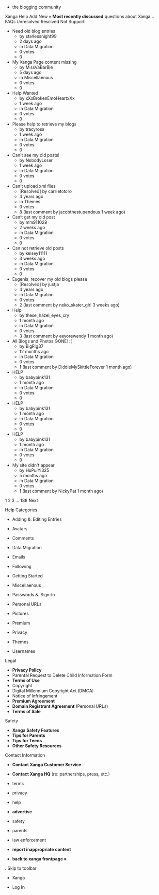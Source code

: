 *   the blogging community

Xanga Help Add New » **Most recently discussed** questions about Xanga… FAQs Unresolved Resolved Not Support

*   Need old blog entries
    *   by starlessnight99
    *   2 days ago
    *   in Data Migration
    *   0 votes
    *   0
*   My Xanga Page content missing
    *   by MissVaBarBie
    *   5 days ago
    *   in Miscellaenous
    *   0 votes
    *   0
*   Help Wanted
    *   by xXxBrokenEmoHeartxXx
    *   1 week ago
    *   in Data Migration
    *   0 votes
    *   0
*   Please help to retrieve my blogs
    *   by tracyrosa
    *   1 week ago
    *   in Data Migration
    *   0 votes
    *   0
*   Can't see my old posts!
    *   by NobodyLoser
    *   1 week ago
    *   in Data Migration
    *   0 votes
    *   0
*   Can't upload xml files
    *   \[Resolved\] by carrietotoro
    *   4 years ago
    *   in Themes
    *   0 votes
    *   8 (last comment by jacobthestupendous 1 week ago)
*   Can’t get my old post
    *   by mm911029
    *   2 weeks ago
    *   in Data Migration
    *   0 votes
    *   0
*   Can not retrieve old posts
    *   by kelsey11111
    *   3 weeks ago
    *   in Data Migration
    *   0 votes
    *   0
*   Eugenia, recover my old blogs please
    *   \[Resolved\] by justja
    *   4 years ago
    *   in Data Migration
    *   0 votes
    *   2 (last comment by neko\_skater\_girl 3 weeks ago)
*   Help
    *   by these\_hazel\_eyes\_cry
    *   1 month ago
    *   in Data Migration
    *   0 votes
    *   3 (last comment by eeyorewendy 1 month ago)
*   All Blogs and Photos GONE! :(
    *   by BigRig37
    *   12 months ago
    *   in Data Migration
    *   0 votes
    *   1 (last comment by DiddleMySkittleForever 1 month ago)
*   HELP
    *   by babypink131
    *   1 month ago
    *   in Data Migration
    *   0 votes
    *   0
*   HELP
    *   by babypink131
    *   1 month ago
    *   in Data Migration
    *   0 votes
    *   0
*   HELP
    *   by babypink131
    *   1 month ago
    *   in Data Migration
    *   0 votes
    *   0
*   My site didn't appear
    *   by HoPuiYi325
    *   5 months ago
    *   in Data Migration
    *   0 votes
    *   1 (last comment by NickyPat 1 month ago)

1 2 3 ... 188 Next

Help Categories

*   Adding &. Editing Entries
*   Avatars
*   Comments
*   Data Migration
*   Emails
*   Following
*   Getting Started
*   Miscellaenous

*   Passwords &. Sign-In
*   Personal URLs
*   Pictures
*   Premium
*   Privacy
*   Themes
*   Usernames

Legal

*   **Privacy Policy**
*   Parental Request to Delete Child Information Form
*   **Terms of Use**
*   Copyright
*   Digital Millennium Copyright Act (DMCA)
*   Notice of Infringement
*   **Premium Agreement**
*   **Domain Registrant Agreement** (Personal URLs)
*   **Terms of Sale**

Safety

*   **Xanga Safety Features**
*   **Tips for Parents**
*   **Tips for Teens**
*   **Other Safety Resources**

Contact Information

*   **Contact Xanga Customer Service**
*   **Contact Xanga HQ** (re: partnerships, press, etc.)

*   terms
*   privacy
*   help
*   **advertise**

*   safety
*   parents
*   law enforcement
*   **report inappropriate content**

*   **back to xanga frontpage »**

<img src="http://pixel.quantserve.com/pixel/p-87h-iNOVooym2.gif" style="display: none" height="1" width="1" alt="Quantcast"/>. Skip to toolbar

*   Xanga

*   Log In